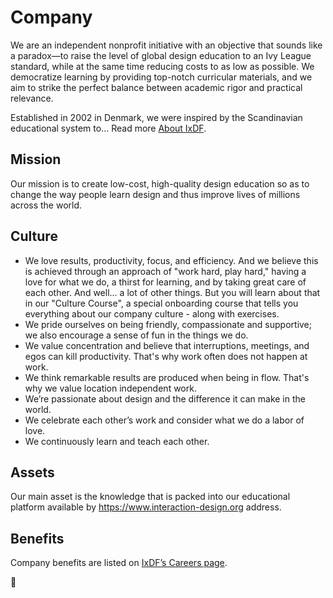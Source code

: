 # Company

We are an independent nonprofit initiative with an objective that sounds like a paradox—to raise the level of global
design education to an Ivy League standard, while at the same time reducing costs to as low as possible.
We democratize learning by providing top-notch curricular materials, and we aim to strike the perfect balance between
academic rigor and practical relevance.

Established in 2002 in Denmark, we were inspired by the Scandinavian educational system to... Read more [About IxDF](https://www.interaction-design.org/about).

## Mission

Our mission is to create low-cost, high-quality design education so as to change the way people learn design and thus improve lives of millions across the world.

## Culture

-   We love results, productivity, focus, and efficiency. And we believe this is achieved through an approach of "work hard, play hard," having a love for what we do, a thirst for learning, and by taking great care of each other. And well... a lot of other things. But you will learn about that in our "Culture Course", a special onboarding course that tells you everything about our company culture - along with exercises.
-   We pride ourselves on being friendly, compassionate and supportive; we also encourage a sense of fun in the things we do.
-   We value concentration and believe that interruptions, meetings, and egos can kill productivity. That's why work often does not happen at work.
-   We think remarkable results are produced when being in flow. That's why we value location independent work.
-   We’re passionate about design and the difference it can make in the world.
-   We celebrate each other’s work and consider what we do a labor of love.
-   We continuously learn and teach each other.

## Assets

Our main asset is the knowledge that is packed into our educational platform available by https://www.interaction-design.org address.

## Benefits

Company benefits are listed on [IxDF’s Careers page](https://www.interaction-design.org/about/careers#benefits).

🦄
